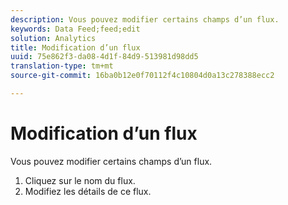 ```yaml
---
description: Vous pouvez modifier certains champs d’un flux.
keywords: Data Feed;feed;edit
solution: Analytics
title: Modification d’un flux
uuid: 75e862f3-da08-4d1f-84d9-513981d98dd5
translation-type: tm+mt
source-git-commit: 16ba0b12e0f70112f4c10804d0a13c278388ecc2

---
```



# Modification d’un flux

Vous pouvez modifier certains champs d’un flux.

<!-- 

<p>What can be edited? </p>

 -->

1. Cliquez sur le nom du flux.
1. Modifiez les détails de ce flux.

